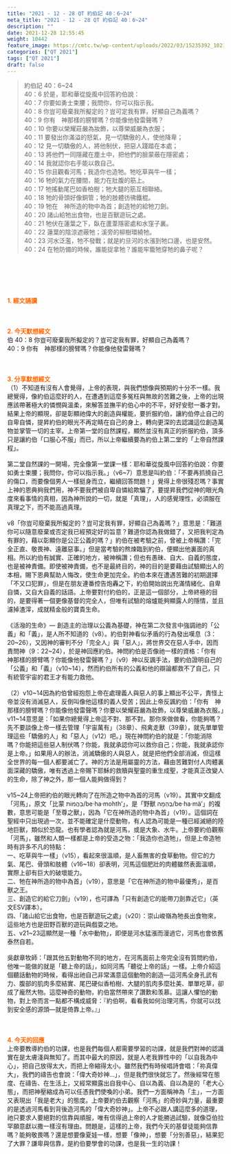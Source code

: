 ```yaml
---
title: "2021 - 12 - 28 QT 約伯記 40：6~24"
meta_title: "2021 - 12 - 28 QT 約伯記 40：6~24"
description: ""
date: 2021-12-28 12:55:45
weight: 10442
feature_image: https://cmtc.tw/wp-content/uploads/2022/03/15235392_10211799862337740_180693556567566654_o-1.webp
categories: ["QT 2021"]
tags: ["QT 2021"]
draft: false
---
```


<blockquote>約伯記 40：6~24<br />
40：6 於是，耶和華從旋風中回答約伯說：<br />
40：7 你要如勇士束腰；我問你，你可以指示我。<br />
40：8 你豈可廢棄我所擬定的？豈可定我有罪，好顯自己為義嗎？<br />
40：9 你有　神那樣的膀臂嗎？你能像他發雷聲嗎？<br />
40：10 你要以榮耀莊嚴為妝飾，以尊榮威嚴為衣服；<br />
40：11 要發出你滿溢的怒氣，見一切驕傲的人，使他降卑；<br />
40：12 見一切驕傲的人，將他制伏，把惡人踐踏在本處；<br />
40：13 將他們一同隱藏在塵土中，把他們的臉蒙蔽在隱密處；<br />
40：14 我就認你右手能以救自己。<br />
40：15 你且觀看河馬；我造你也造牠。牠吃草與牛一樣；<br />
40：16 牠的氣力在腰間，能力在肚腹的筋上。<br />
40：17 牠搖動尾巴如香柏樹；牠大腿的筋互相聯絡。<br />
40：18 牠的骨頭好像銅管；牠的肢體彷彿鐵棍。<br />
40：19 牠在　神所造的物中為首；創造牠的給牠刀劍。<br />
40：20 諸山給牠出食物，也是百獸遊玩之處。<br />
40：21 牠伏在蓮葉之下，臥在蘆葦隱密處和水窪子裏。<br />
40：22 蓮葉的陰涼遮蔽牠；溪旁的柳樹環繞牠。<br />
40：23 河水泛濫，牠不發戰；就是約旦河的水漲到牠口邊，也是安然。<br />
40：24 在牠防備的時候，誰能捉拿牠？誰能牢籠牠穿牠的鼻子呢？</blockquote><br />
&nbsp;<br />
<br />
&nbsp;<br />
<br />
<span style="color: #ff6600;"><strong>1. </strong><strong>經文誦讀</strong></span><br />
<br />
<span style="color: #ff6600;"><strong> </strong></span><br />
<br />
<span style="color: #ff6600;"><strong>2. 今天默想</strong><strong>經文<br />
</strong></span>伯 40：8 你豈可廢棄我所擬定的？豈可定我有罪，好顯自己為義嗎？<br />
40：9 你有　神那樣的膀臂嗎？你能像他發雷聲嗎？<br />
<br />
&nbsp;<br />
<br />
<span style="color: #ff6600;"><strong>3. 分享默想經文<br />
</strong></span>（1）不知道有沒有人會覺得，上帝的表現，與我們想像與預期的十分不一樣。我總覺得，像約伯這麼好的人，在遭遇到這麼多冤枉與無故的苦難之後，上帝的出現應該帶著極大的憐憫與溫柔，來解答並撫平約伯心中的不平，好好安慰一番才對。結果上帝的顯現，卻是彰顯祂偉大的創造與權能，要折服約伯，讓約伯停止自己的自卑自憐，提昇約伯的眼光不再定睛在自己的身上，轉向更深的去認識這位創造萬物並掌管一切的主宰。上帝第一堂的自然課程，顯然並沒有真正的折服約伯，頂多只是讓約伯「口服心不服」而已，所以上帝繼續要為約伯上第二堂的「上帝自然課程」。<br />
<br />
第二堂自然課的一開場，完全像第一堂課一樣：耶和華從旋風中回答約伯說：你要如勇士束腰；我問你，你可以指示我。」（v6~7）意思是叫約伯：「不要再抓撓自己的傷口，而要像個男人一樣挺身而立，繼續回答問題！」覺得上帝很殘忍嗎？事實上神的恩典夠我們用，神不要我們被自卑自憐給欺騙了，要提昇我們從神的眼光角度來看事情的真相，因為神所說的一切，就是「真理」，人的感覺理性，必須服在真理之下，而不能高過真理。<br />
<br />
v8「你豈可廢棄我所擬定的？豈可定我有罪，好顯自己為義嗎？」意思是：「難道你可以隨意廢棄或否定我已經預定好的旨意？難道你認為我做錯了，又把我判定為有罪的，藉以彰顯你是公正公義的嗎？」約伯在被考驗之前，曾被上帝稱讚：「完全正直、敬畏神、遠離惡事。」但是當考驗的熬煉臨到約伯，便顯出他裏面的真相。所以約伯有誠實、正確的地方，被神稱讚；但也有愚昧、自大、自義的態度，也是被神責備。即使被神責備，也不是最終目的，神的目的是要藉由試驗顯出人的本相，賜下恩典幫助人悔改，使生命更加完全。約伯本來在遭遇苦難的初期選擇「不又口犯罪」，但是在朋友連番控告炮轟之下，約伯開始說出充滿情緒化、自卑自憐，又自大自義的話語。上帝要對付約伯的，正是這一個部分，上帝終極的目的，是要得著一個更像基督的完全人，但唯有試驗的熔爐能夠顯露人的隱情，並且濾掉渣滓，成就精金般的寶貴生命。<br />
<br />
《活潑的生命》— 創造主的治理以公義為基礎，神在第二次發言中強調祂的「公義」和「義」，是人所不知道的（v8）。約伯對神看似矛盾的行為發出嘆息（3：20~26），又因神的審判不分「完全人」與「惡人」，將世界交在惡人手中，因而責問神（9：22~24），於是神回應約伯。神問約伯是否像祂一樣的資格：「你有　神那樣的膀臂嗎？你能像他發雷聲嗎？」（v9）神以反諷手法，要約伯證明自己的「公義」和「義」（v10~14），然而約伯所有的公義和他的辯論都救不了自己，只有統管宇宙的君王才有能力救他。<br />
<br />
（2）v10~14因為約伯曾經抱怨上帝在處理義人與惡人的事上顯出不公平，責怪上帝並沒有消滅惡人，反倒叫像他這樣的義人受苦；因此上帝反諷約伯：「你有　神那樣的膀臂嗎？你能像他發雷聲嗎？你要以榮耀莊嚴為妝飾，以尊榮威嚴為衣服。」v11~14意思是：「如果你總覺得上帝這不對、那不對。那你來做做看，你能夠嗎？先不要談像上帝一樣去管理「宇宙萬有」（38章）、飛禽走獸（39章），就先單單管理這些「驕傲的人」和「惡人」（v12）吧。」現在神問約伯的就是：「你能消除嗎？你能把這些惡人制伏嗎？你能，我就承認你可以救你自己；你能，我就承認你是上帝。」如果用人的辦法，消滅驕傲的人與惡人，就是把他們全部消滅，但這樣全世界的每一個人都要滅亡了。神的方法是用屬靈的方法，藉由苦難對付人肉體裏面深藏的驕傲，唯有透過上帝賜下耶穌的救贖與聖靈的重生成聖，才能真正改變人的生命，除了神之外，那一個人能夠做得到？<br />
<br />
v15~24上帝把約伯的眼光轉向了在所造之物中為首的河馬（v19）。其實中文翻成「河馬」，原文「比蒙 בַּהֲמוֹת/be·ha·mohth’」，是「野獸 בְּהֵמָה/be·ha·mä’」的複數，意思可能是「至尊之獸」，因為「它在神所造的物中為首」（v19）。這個詞在聖經中只出現過一次，並不能確定是什麼動物，有人認為可能是一種已經滅絕的陸地巨獸，類似於恐龍。也有學者認為就是河馬，或是大象、水牛。上帝要約伯觀察「河馬」，雖然和人類一樣都是上帝的受造之物：「我造你也造牠」，但是上帝造牠時有許多不凡的特點：<br />
一、吃草與牛一樣」（v15），看起來很溫順，是人畜無害的食草動物。但它的力氣、尾巴、骨頭和肢體（v16~18）卻表明，河馬這個肥壯的肉體雖然表面溫順，實際上卻有巨大的破壞能力。<br />
二、牠在神所造的物中為首」（v19），意思是「它在神所造的物中最優秀」，是百獸之王。<br />
三、創造它的給它刀劍」（v19），也可譯為「只有創造它的能帶刀劍靠近它」（英文ESV譯本）。<br />
四、「諸山給它出食物，也是百獸遊玩之處」（v20）：崇山峻嶺為牠長出食物來，這些地方也是田野百獸的遊玩與戲耍之地。<br />
五、v21~23這顯然是一種「水中動物」，即便是河水猛漲而漫過它，河馬也會依舊泰然自若。<br />
<br />
吳獻章牧師：「跟其他五對動物不同的地方，在河馬面前上帝完全沒有質問約伯，他唯一能做的就是「聽上帝的話」，如同河馬「聽從上帝的話」一樣。上帝介紹這個聽話動物的時候，看得出祂自己非常滿意這個動物的創造—這河馬全身孔武有力、腹部的肌肉多麼結實、尾巴硬似香柏樹、大腿的肌肉多麼壯美、單單吃草，卻成了龐然大物。這麼神奇的動物，約伯當然帶來了讚歎和羡慕。這讓人懼怕的動物，對上帝而言一點都不構成威脅：『約伯啊，看看我如何治理河馬，你就可以找到安全感的源頭—就是倚靠上帝。』」<br />
<br />
&nbsp;<br />
<br />
<span style="color: #ff6600;"><strong>4. 今天的回應<br />
</strong></span>上帝要教導約伯的功課，也是我們每個人都需要學習的功課，就是我們對神的認識實在是太膚淺與無知了。而其中最大的原因，就是人老我罪性中的「以自我為中心」，把自己放得太大，而把上帝縮得太小。雖然我們有時候唱詩會唱：「祢真偉大」，我們的禱告也會說：「偉大奇妙神…」，但是我們很快就忘了。然後經常在態度、在禱告、在生活上，又經常顯露出自我中心、自以為義、自以為是的「老大心態」，而把神壓縮成為可以任憑我們使喚的小弟。我們一方面稱神為「主」，一方面又表現出「我是老大」的態度。上帝要約伯去觀察「河馬」的奇妙與力量，最重要的是透過河馬看到背後造河馬的「偉大奇妙神」。上帝不必跟人講這麼多的道理，祂只要求人要絕對的信靠與順服，唯有信得過上帝的人才能勝過試驗，就像亞伯拉罕願意獻以撒一樣沒有理由。問題是，這樣的上帝，我們今天的基督徒能夠信靠嗎？能夠敬畏嗎？還是想要像夏娃一樣，想要「像神」，想要「分別善惡」，結果犯了大罪？謙卑與信靠，是約伯要學會的功課，也是我一生的功課！<br />
<br />
&nbsp;
        